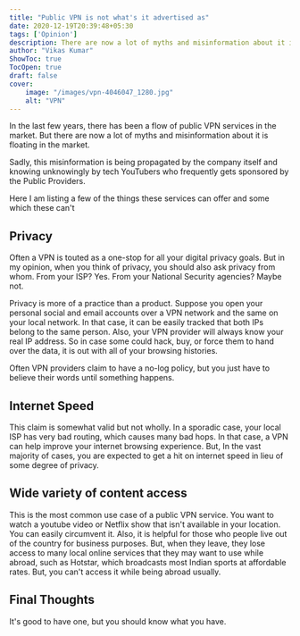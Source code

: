 ```yaml
---
title: "Public VPN is not what's it advertised as"
date: 2020-12-19T20:39:48+05:30
tags: ['Opinion']
description: There are now a lot of myths and misinformation about it is floating in the market."
author: "Vikas Kumar"
ShowToc: true
TocOpen: true
draft: false
cover:
    image: "/images/vpn-4046047_1280.jpg"
    alt: "VPN"
---
```


In the last few years, there has been a flow of public VPN services in the market. But there are now a lot of myths and misinformation about it is floating in the market. 

Sadly, this misinformation is being propagated by the company itself and knowing unknowingly by tech YouTubers who frequently gets sponsored by the Public Providers. 

Here I am listing a few of the things these services can offer and some which these can't

## Privacy
Often a VPN is touted as a one-stop for all your digital privacy goals. But in my opinion, when you think of privacy, you should also ask privacy from whom. From your ISP? Yes. From your National Security agencies? Maybe not.

Privacy is more of a practice than a product. Suppose you open your personal social and email accounts over a VPN network and the same on your local network. In that case, it can be easily tracked that both IPs belong to the same person. Also, your VPN provider will always know your real IP address. So in case some could hack, buy, or force them to hand over the data, it is out with all of your browsing histories.

Often VPN providers claim to have a no-log policy, but you just have to believe their words until something happens.

## Internet Speed
This claim is somewhat valid but not wholly. In a sporadic case, your local ISP has very bad routing, which causes many bad hops. In that case, a VPN can help improve your internet browsing experience. But, In the vast majority of cases, you are expected to get a hit on internet speed in lieu of some degree of privacy.

## Wide variety of content access
This is the most common use case of a public VPN service. You want to watch a youtube video or Netflix show that isn't available in your location. You can easily circumvent it. Also, it is helpful for those who people live out of the country for business purposes. But, when they leave, they lose access to many local online services that they may want to use while abroad, such as Hotstar, which broadcasts most Indian sports at affordable rates. But, you can't access it while being abroad usually.

## Final Thoughts
It's good to have one, but you should know what you have.
